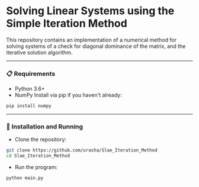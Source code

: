 # Solving Linear Systems using the Simple Iteration Method

This repository contains an implementation of a numerical method for solving systems of  a check for diagonal dominance of the matrix, and the iterative solution algorithm.

<hr>

### 📋 Requirements
- Python 3.6+
- NumPy
Install via pip if you haven't already:
```bash
pip install numpy
```

<hr>

### 🚀 Installation and Running
- Clone the repository:
```bash
git clone https://github.com/urasha/Slae_Iteration_Method
cd Slae_Iteration_Method
```

- Run the program:
```bash
python main.py
```